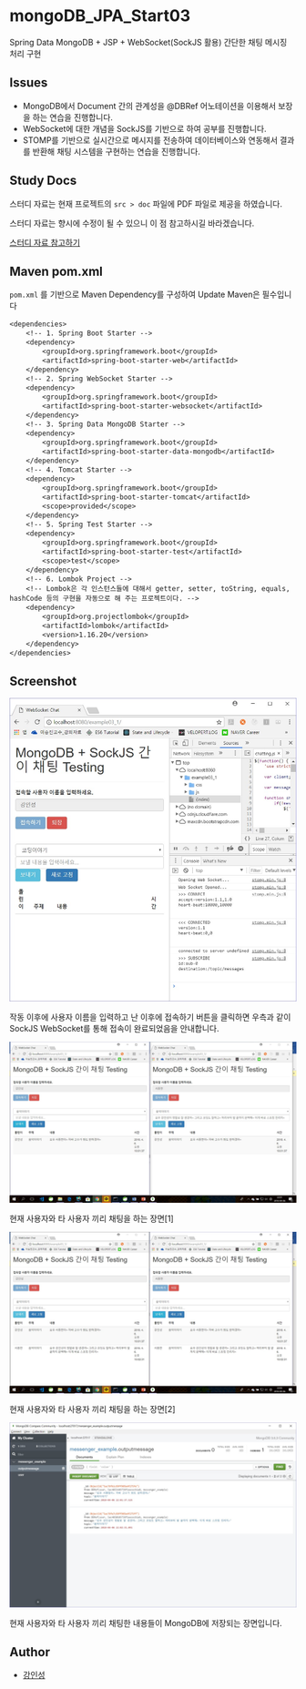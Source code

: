 # mongoDB_JPA_Start03
Spring Data MongoDB + JSP + WebSocket(SockJS 활용) 간단한 채팅 메시징 처리 구현

## Issues
- MongoDB에서 Document 간의 관계성을 @DBRef 어노테이션을 이용해서 보장을 하는 연습을 진행합니다.
- WebSocket에 대한 개념을 SockJS를 기반으로 하여 공부를 진행합니다.
- STOMP를 기반으로 실시간으로 메시지를 전송하여 데이터베이스와 연동해서 결과를 반환해 채팅 시스템을 구현하는 연습을 진행합니다.

## Study Docs
스터디 자료는 현재 프로젝트의 `src > doc` 파일에 PDF 파일로 제공을 하였습니다.
 
스터디 자료는 향시에 수정이 될 수 있으니 이 점 참고하시길 바라겠습니다.

[스터디 자료 참고하기](https://github.com/tails5555/mongoDB_JPA_Start03/blob/master/src/doc/MongoDB%2BSpringJPA_04_MongoDB_SockJS_%EC%A0%91%EB%AA%A9.pdf)

## Maven pom.xml
`pom.xml` 를 기반으로 Maven Dependency를 구성하여 Update Maven은 필수입니다

```
<dependencies>
	<!-- 1. Spring Boot Starter -->
	<dependency>
		<groupId>org.springframework.boot</groupId>
		<artifactId>spring-boot-starter-web</artifactId>
	</dependency>
	<!-- 2. Spring WebSocket Starter -->
	<dependency>
		<groupId>org.springframework.boot</groupId>
		<artifactId>spring-boot-starter-websocket</artifactId>
	</dependency>
	<!-- 3. Spring Data MongoDB Starter -->
	<dependency>
		<groupId>org.springframework.boot</groupId>
		<artifactId>spring-boot-starter-data-mongodb</artifactId>
	</dependency>
	<!-- 4. Tomcat Starter -->
	<dependency>
		<groupId>org.springframework.boot</groupId>
		<artifactId>spring-boot-starter-tomcat</artifactId>
		<scope>provided</scope>
	</dependency>
	<!-- 5. Spring Test Starter -->
	<dependency>
		<groupId>org.springframework.boot</groupId>
		<artifactId>spring-boot-starter-test</artifactId>
		<scope>test</scope>
	</dependency>
	<!-- 6. Lombok Project -->
	<!-- Lombok은 각 인스턴스들에 대해서 getter, setter, toString, equals, hashCode 등의 구현을 자동으로 해 주는 프로젝트이다. -->
	<dependency>
		<groupId>org.projectlombok</groupId>
		<artifactId>lombok</artifactId>
		<version>1.16.20</version>
	</dependency>
</dependencies>
```

## Screenshot
![example04_result01](/src/doc/example04_result01.jpg "example04_result01")

작동 이후에 사용자 이름을 입력하고 난 이후에 접속하기 버튼을 클릭하면 우측과 같이 SockJS WebSocket를 통해 접속이 완료되었음을 안내합니다.

![example04_result02](/src/doc/example04_result02.jpg "example04_result02")

현재 사용자와 타 사용자 끼리 채팅을 하는 장면[1]

![example04_result03](/src/doc/example04_result03.jpg "example04_result03")

현재 사용자와 타 사용자 끼리 채팅을 하는 장면[2]

![example04_result04](/src/doc/example04_result04.jpg "example04_result04")

현재 사용자와 타 사용자 끼리 채팅한 내용들이 MongoDB에 저장되는 장면입니다.

## Author
- [강인성](https://github.com/tails5555)